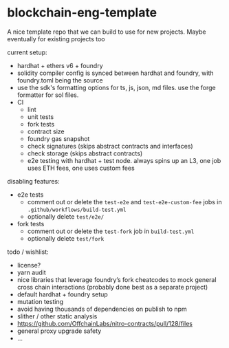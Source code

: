 # blockchain-eng-template

A nice template repo that we can build to use for new projects. Maybe eventually for existing projects too

current setup:
- hardhat + ethers v6 + foundry
- solidity compiler config is synced between hardhat and foundry, with foundry.toml being the source
- use the sdk's formatting options for ts, js, json, md files. use the forge formatter for sol files.
- CI
    - lint
    - unit tests
    - fork tests
    - contract size
    - foundry gas snapshot
    - check signatures (skips abstract contracts and interfaces)
    - check storage (skips abstract contracts)
    - e2e testing with hardhat + test node. always spins up an L3, one job uses ETH fees, one uses custom fees

disabling features:
- e2e tests
    - comment out or delete the `test-e2e` and `test-e2e-custom-fee` jobs in `.github/workflows/build-test.yml`
    - optionally delete `test/e2e/`
- fork tests
    - comment out or delete the `test-fork` job in `build-test.yml`
    - optionally delete `test/fork`

todo / wishlist:
- license?
- yarn audit
- nice libraries that leverage foundry’s fork cheatcodes to mock general cross chain interactions (probably done best as a separate project)
- default hardhat + foundry setup
- mutation testing
- avoid having thousands of dependencies on publish to npm
- slither / other static analysis
- https://github.com/OffchainLabs/nitro-contracts/pull/128/files
- general proxy upgrade safety
- ...
